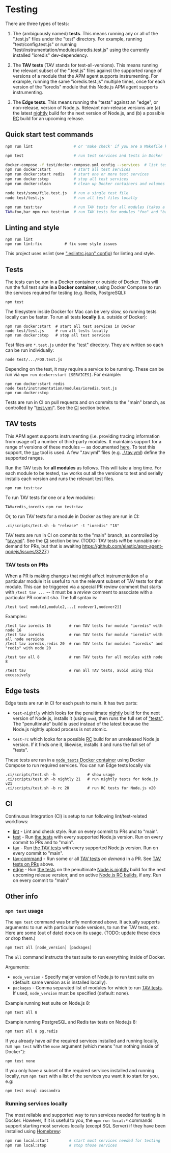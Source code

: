 # Testing

There are three types of tests:

 1. The (ambiguously named) **tests**. This means running any or all of the
    ".test.js" files under the "test" directory. For example, running
    "test/config.test.js" or running "test/instrumentation/modules/ioredis.test.js"
    using the currently installed "ioredis" dev-dependency.

 2. The **TAV tests** (TAV stands for test-all-versions). This means running
    the relevant subset of the ".test.js" files against the supported range of
    versions of a module that the APM agent supports instrumenting.  For
    example, running the same "ioredis.test.js" multiple times, once for each
    version of the "ioredis" module that this Node.js APM agent supports
    instrumenting.

 3. The **Edge tests**. This means running the "tests" against an "edge", or
    non-release, version of Node.js. Relevant non-release versions are (a) the
    latest [nightly](https://nodejs.org/download/nightly/) build for the
    next version of Node.js, and (b) a possible [RC](https://nodejs.org/download/rc/)
    build for an upcoming release.


## Quick start test commands

```sh
npm run lint                  # or 'make check' if you are a Makefile kind of person

npm test                      # run test services and tests in Docker

docker-compose -f test/docker-compose.yml config --services  # list test services
npm run docker:start          # start all test services
npm run docker:start redis    # start one or more test services
npm run docker:stop           # stop all test services
npm run docker:clean          # clean up Docker containers and volumes

node test/some/file.test.js   # run a single test file
node test/test.js             # run all test files locally

npm run test:tav              # run TAV tests for all modules (takes a long time!)
TAV=foo,bar npm run test:tav  # run TAV tests for modules "foo" and "bar"
```


## Linting and style

    npm run lint
    npm run lint:fix          # fix some style issues

This project uses eslint (see [".eslintrc.json" config](./.eslintrc.json)) for
linting and style.


## Tests

The tests can be run in a Docker container or outside of Docker. This will run
the full test suite **in a Docker container**, using Docker Compose to run the
services required for testing (e.g. Redis, PostgreSQL):

    npm test

The filesystem inside Docker for Mac can be very slow, so running tests locally
can be faster. To run all tests **locally** (i.e. outside of Docker):

    npm run docker:start  # start all test services in Docker
    node test/test.js     # run all tests locally
    npm run docker:stop   # stop all test services

Test files are `*.test.js` under the "test" directory.  They are written so
each can be run individually:

    node test/.../FOO.test.js

Depending on the test, it may require a service to be running. These can
be run via `npm run docker:start [SERVICES]`. For example:

    npm run docker:start redis
    node test/instrumentation/modules/ioredis.test.js
    npm run docker:stop

Tests are run in CI on pull requests and on commits to the "main" branch,
as controlled by "[test.yml](./.github/workflows/test.yml)". See the [CI](#ci)
section below.


## TAV tests

This APM agent supports instrumenting (i.e. providing tracing information
from usage of) a number of third-party modules. It maintains support for a
range of versions of these modules -- as documented
[here](https://www.elastic.co/guide/en/apm/agent/nodejs/current/supported-technologies.html).
To test this support, the [`tav`](https://github.com/watson/test-all-versions)
tool is used. A few ".tav.yml" files (e.g. [./.tav.yml](./.tav.yml)) define
the supported ranges.

Run the TAV tests for **all modules** as follows. This will take a long time.
For each module to be tested, `tav` works out all the versions to test and
serially installs each version and runs the relevant test files.

    npm run test:tav

To run TAV tests for one or a few modules:

    TAV=redis,ioredis npm run test:tav

Or, to run TAV tests for a module in Docker as they are run in CI:

    .ci/scripts/test.sh -b "release" -t "ioredis" "18"

TAV tests are run in CI on commits to the "main" branch, as controlled by
"[tav.yml](./.github/workflows/tav.yml)". See the [CI](#ci) section below.
(TODO: TAV tests *will* be runnable on-demand for PRs, but that is awaiting
https://github.com/elastic/apm-agent-nodejs/issues/3227.)

### TAV tests on PRs

When a PR is making changes that might affect instrumentation of a particular
module it is useful to run the relevant subset of TAV tests for that module.
This can be triggered via a special PR review comment that starts with
`/test tav ...` -- it must be a *review* comment to associate with a
particular PR commit sha. The full syntax is:

```
/test tav[ module1,module2,...[ nodever1,nodever2]]
```

Examples:

```
/test tav ioredis 16        # run TAV tests for module "ioredis" with node 16
/test tav ioredis           # run TAV tests for module "ioredis" with all node versions
/test tav ioredis,redis 20  # run TAV tests for modules "ioredis" and "redis" with node 20

/test tav all 8             # run TAV tests for all modules with node 8

/test tav                   # run all TAV tests, avoid using this excessively
```


## Edge tests

Edge tests are run in CI for each push to main. It has two parts:

- `test-nightly` which looks for the penultimate
  [nightly](https://nodejs.org/download/nightly/) build for the next version of
  Node.js, installs it (using `nvm`), then runs the full set of
  ["tests"](#tests). The "penultimate" build is used instead of the latest
  because the Node.js nightly upload process is not atomic.

- `test-rc` which looks for a possible [RC](https://nodejs.org/download/rc/)
  build for an unreleased Node.js version. If it finds one it, likewise,
  installs it and runs the full set of "tests".

These tests are run in a [`node_tests` Docker container](https://github.com/elastic/apm-agent-nodejs/blob/main/.ci/docker/node-edge-container/Dockerfile)
using Docker Compose to run required services. You can run Edge tests locally
via:

```
.ci/scripts/test.sh -h              # show usage
.ci/scripts/test.sh -b nightly 21   # run nightly tests for Node.js v21
.ci/scripts/test.sh -b rc 20        # run RC tests for Node.js v20
```


## CI

Continuous Integration (CI) is setup to run following lint/test-related
workflows:

- [lint](./.github/workflows/lint.yml) - Lint and check style. Run on every
  commit to PRs and to "main".
- [test](./.github/workflows/test.yml) - Run [the tests](#tests) with every
  supported Node.js version. Run on every commit to PRs and to "main".
- [tav](./.github/workflows/tav.yml) - Run [the TAV tests](#tav-tests) with
  every supported Node.js version. Run on every commit to "main".
- [tav-command](./.github/workflows/tav-command.yml) - Run some or all [TAV tests](#tav-tests)
  *on demand* in a PR. See [TAV tests on PRs](#tav-tests-on-prs) above.
- [edge](./.github/workflows/edge.yml) - Run [the tests](#tests) on the
  penultimate [Node.js nightly](https://nodejs.org/download/nightly) build for
  the next upcoming release version; and on active
  [Node.js RC builds](https://nodejs.org/download/rc), if any. Run on every
  commit to "main"


## Other info

### `npm test` usage

The `npm test` command was briefly mentioned above. It actually supports
arguments: to run with particular node versions, to run the TAV tests, etc.
Here are some (out of date) docs on its usage.
(TODO: update these docs or drop them.)

```
npm test all [node_version] [packages]
```

The `all` command instructs the test suite to run everything inside of Docker.

Arguments:

- `node_version` - Specify major version of Node.js to run test suite on
  (default: same version as is installed locally).
- `packages` - Comma separated list of modules for which to run
  [TAV tests](#tav-tests). If used, `node_version` must be specified (default:
  none).

Example running test suite on Node.js 8:

```
npm test all 8
```

Example running PostgreSQL and Redis tav tests on Node.js 8:

```
npm test all 8 pg,redis
```


If you already have _all_ the required services installed and running locally,
run `npm test` with the `none` argument (which means "run nothing inside of
Docker"):

```
npm test none
```

If you only have a subset of the required services installed and running
locally, run `npm test` with a list of the services you want it to start for you,
e.g:

```
npm test mssql cassandra
```

### Running services locally

The most reliable and supported way to run services needed for testing is in
Docker. However, if it is useful to you, the `npm run local:*` commands support
starting most services locally (except SQL Server) if they have been installed
using [Homebrew](https://brew.sh/):

```sh
npm run local:start         # start most services needed for testing
npm run local:stop          # stop those services
```
